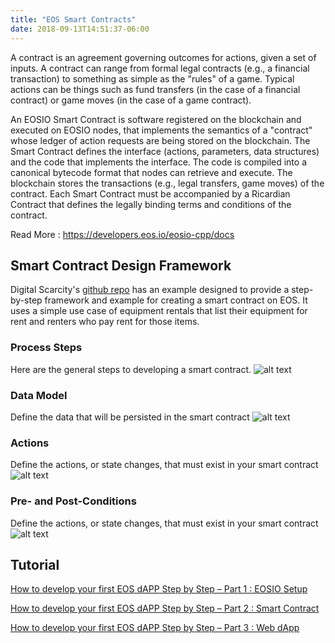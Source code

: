 ```yaml
---
title: "EOS Smart Contracts"
date: 2018-09-13T14:51:37-06:00
---
```


A contract is an agreement governing outcomes for actions, given a set of inputs. A contract can range from formal legal contracts (e.g., a financial transaction) to something as simple as the "rules" of a game. Typical actions can be things such as fund transfers (in the case of a financial contract) or game moves (in the case of a game contract).

An EOSIO Smart Contract is software registered on the blockchain and executed on EOSIO nodes, that implements the semantics of a "contract" whose ledger of action requests are being stored on the blockchain. The Smart Contract defines the interface (actions, parameters, data structures) and the code that implements the interface. The code is compiled into a canonical bytecode format that nodes can retrieve and execute. The blockchain stores the transactions (e.g., legal transfers, game moves) of the contract. Each Smart Contract must be accompanied by a Ricardian Contract that defines the legally binding terms and conditions of the contract.

Read More : https://developers.eos.io/eosio-cpp/docs

## Smart Contract Design Framework 
Digital Scarcity's [github repo](https://github.com/digital-scarcity/equiprental) has an example designed to provide a step-by-step framework and example for creating a smart contract on EOS. It uses a simple use case of equipment rentals that list their equipment for rent and renters who pay rent for those items.

### Process Steps
Here are the general steps to developing a smart contract.
![alt text](/images/contracts/steps.png "Steps")


### Data Model
Define the data that will be persisted in the smart contract
![alt text](/images/contracts/datamodel.png "Data Model")

### Actions
Define the actions, or state changes, that must exist in your smart contract
![alt text](/images/contracts/actions.png "Actions")

### Pre- and Post-Conditions
Define the actions, or state changes, that must exist in your smart contract
![alt text](/images/contracts/prepostconditions.png "Pre- and Post-Conditions")


## Tutorial

[How to develop your first EOS dAPP Step by Step – Part 1 : EOSIO Setup](https://trybe.one/how-to-develop-your-first-eos-dapp-setup-step-by-step-part-1-of-3-eosio-setup/ref/749/)

[How to develop your first EOS dAPP Step by Step – Part 2 : Smart Contract](https://trybe.one/how-to-develop-your-first-eos-dapp-setup-step-by-step-part-2-smart-contract/ref/749/)

[How to develop your first EOS dAPP Step by Step – Part 3 : Web dApp](https://trybe.one/how-to-develop-your-first-eos-dapp-step-by-step-part-3-of-3-web-dapp/ref/749/)


